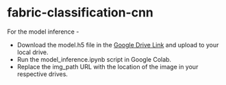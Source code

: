 # fabric-classification-cnn
For the model inference - 
* Download the model.h5 file in the [Google Drive Link](https://drive.google.com/drive/folders/1-ufUJPzqyRpN0qlnsFQvat__MHU0ElFy?usp=sharing) and upload to your local drive.
* Run the model_inference.ipynb script in Google Colab.
* Replace the img_path URL with the location of the image in your respective drives.
